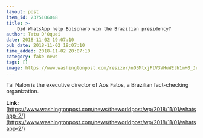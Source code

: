 ```yaml
---
layout: post
item_id: 2375106048
title: >-
    Did WhatsApp help Bolsonaro win the Brazilian presidency?
author: Tatu D'Oquei
date: 2018-11-02 19:07:10
pub_date: 2018-11-02 19:07:10
time_added: 2018-11-02 20:07:10
category: fake news
tags: []
image: https://www.washingtonpost.com/resizer/nO5MtxjFtV3VHuWElh1mH0_Jrt0=/1484x0/arc-anglerfish-washpost-prod-washpost.s3.amazonaws.com/public/6O675QNB243VXPNANDXXBGD47A.jpg
---
```


Tai Nalon is the executive director of Aos Fatos, a Brazilian fact-checking organization.

**Link:** [https://www.washingtonpost.com/news/theworldpost/wp/2018/11/01/whatsapp-2/](https://www.washingtonpost.com/news/theworldpost/wp/2018/11/01/whatsapp-2/)

